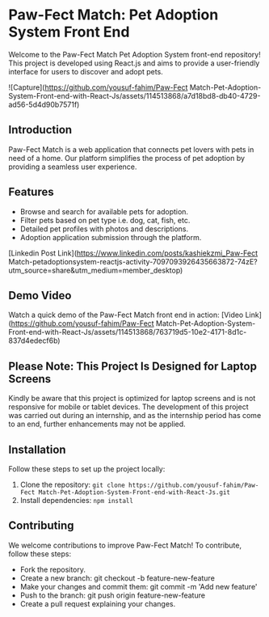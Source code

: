 # Paw-Fect Match: Pet Adoption System Front End

Welcome to the Paw-Fect Match Pet Adoption System front-end repository! This project is developed using React.js and aims to provide a user-friendly interface for users to discover and adopt pets.

![Capture](https://github.com/yousuf-fahim/Paw-Fect Match-Pet-Adoption-System-Front-end-with-React-Js/assets/114513868/a7d18bd8-db40-4729-ad56-5d4d90b7571f)

## Introduction
Paw-Fect Match is a web application that connects pet lovers with pets in need of a home. Our platform simplifies the process of pet adoption by providing a seamless user experience.

## Features
- Browse and search for available pets for adoption.
- Filter pets based on pet type i.e. dog, cat, fish, etc.
- Detailed pet profiles with photos and descriptions.
- Adoption application submission through the platform.

[Linkedin Post Link](https://www.linkedin.com/posts/kashiekzmi_Paw-Fect Match-petadoptionsystem-reactjs-activity-7097093926435663872-74zE?utm_source=share&utm_medium=member_desktop)

## Demo Video
Watch a quick demo of the Paw-Fect Match front end in action:
[Video Link](https://github.com/yousuf-fahim/Paw-Fect Match-Pet-Adoption-System-Front-end-with-React-Js/assets/114513868/763719d5-10e2-4171-8d1c-837d4edecf6b)

## **Please Note: This Project Is Designed for Laptop Screens**
Kindly be aware that this project is optimized for laptop screens and is not responsive for mobile or tablet devices. The development of this project was carried out during an internship, and as the internship period has come to an end, further enhancements may not be applied.

## Installation
Follow these steps to set up the project locally:

1. Clone the repository: `git clone https://github.com/yousuf-fahim/Paw-Fect Match-Pet-Adoption-System-Front-end-with-React-Js.git`
2. Install dependencies: `npm install`

## Contributing
We welcome contributions to improve Paw-Fect Match! To contribute, follow these steps:
- Fork the repository.
- Create a new branch: git checkout -b feature-new-feature
- Make your changes and commit them: git commit -m 'Add new feature'
- Push to the branch: git push origin feature-new-feature
- Create a pull request explaining your changes.
